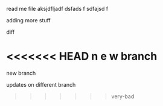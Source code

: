 read me file 
aksjdfljadf
dsfads
f
sdfajsd
f

adding more stuff

diff 

<<<<<<< HEAD
n
e
w 
branch
=======
new branch

updates on different branch
>>>>>>> very-bad

